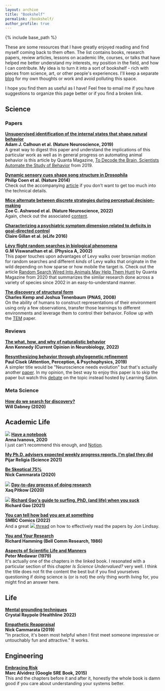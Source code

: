 ```yaml
---
layout: archive
title: "Bookshelf"
permalink: /bookshelf/
author_profile: true
---
```


{% include base_path %}

These are some resources that I have greatly enjoyed reading and find myself coming back to them often. The list contains books, research papers, review articles, lessons on academic life, courses, or talks that have helped me better understand my interests, my position in the field, and how I can contribute. My idea is to turn it into a sort of bookshelf - rich with pieces from science, art, or other people's experiences. I'll keep a separate [blog](../blog) for my own thoughts or work and avoid polluting this space.

I hope you find them as useful as I have! Feel free to email me if you have suggestions to organize this page better or if you find a broken link.

## Science

### Papers
**[Unsupervised identification of the internal states that shape natural behavior](https://www.nature.com/articles/s41593-019-0533-x)**  
**Adam J. Calhoun et al. (Nature Neuroscience, 2019)**  
A great way to digest this paper and understand the implications of this particular work as well as in general progress on automating animal behavior is this article by Quanta Magazine, [To Decode the Brain, Scientists Automate the Study of Behavior](https://www.quantamagazine.org/to-decode-the-brain-scientists-automate-the-study-of-behavior-20191210/) from 2019.

**[Dynamic sensory cues shape song structure in Drosophila](https://www.nature.com/articles/nature13131)**  
**Philip Coen et al. (Nature 2014)**  
Check out the accompanying [article](https://www.nature.com/articles/nature13208) if you don't want to get too much into the technical details.

**[Mice alternate between discrete strategies during perceptual decision-making](https://www.nature.com/articles/s41593-021-01007-z)**  
**Zoe C. Ashwood et al. (Nature Neuroscience, 2022)**  
Again, check out the associated [content](https://www.nature.com/articles/s41593-021-01008-y).

**[Characterizing a psychiatric symptom dimension related to deficits in goal-directed control](https://elifesciences.org/articles/11305)**  
**Claire Gillan et al. (eLife 2016)**

**[Lévy flight random searches in biological phenomena](https://www.sciencedirect.com/science/article/pii/S0378437102011573)**  
**G.M Viswanathan et al. (Physica A, 2002)**  
This paper touches upon advantages of Levy walks over brownian motion for random searches and different _kinds_ of Levy walks that originate in the wild depending on how sparse or how mobile the target is. Check out the article [Random Search Wired Into Animals May Help Them Hunt](https://www.quantamagazine.org/random-search-wired-into-animals-may-help-them-hunt-20200611/) by Quanta Magazine from 2020 that summarizes the similar research done across a variety of species since 2002 in an easy-to-understand manner.

[//]: # ( TODO: temporal abstraction)

**[The discovery of structural form](https://www.pnas.org/doi/10.1073/pnas.0802631105)**  
**Charles Kemp and Joshua Tenenbaum (PNAS, 2008)**  
On the ability of humans to construct representations of their environment using only a few observations, transfer those learnings to different environments and leverage them to control their behavior. Follow up with the [TEM](https://doi.org/10.1016/j.cell.2020.10.024) paper.

### Reviews
**[The what, how, and why of naturalistic behavior](https://www.sciencedirect.com/science/article/pii/S0959438822000435)**  
**Ann Kennedy (Current Opinion in Neurobiology, 2022)**

**[Resynthesizing behavior through phylogenetic refinement](https://link.springer.com/article/10.3758/s13414-019-01760-1)**  
**Paul Cisek (Attention, Perception, & Psychophysics, 2019)**  
A simpler title would be "Neuroscience needs evolution" but that's actually another [paper](https://royalsocietypublishing.org/doi/10.1098/rstb.2020.0518). In my opinion, the best way to enjoy this paper is to skip the paper but watch this [debate](https://www.youtube.com/watch?v=Sx-Hb_Ljx3o) on the topic instead hosted by Learning Salon.

### Meta Science
**[How do we search for discovery?](https://willdabney.com/post/flight_and_ai/)**  
**Will Dabney (2020)**  

[//]: # (## Tutorials and Courses)

## Academic Life

![](https://img.icons8.com/ios/20/null/twitter--v1.png) **[Have a notebook](https://twitter.com/neuranna/status/1313301099118563328)**  
**Anna Ivanova, 2020**  
I just can't recommend this enough, and [Notion](https://www.notion.so).

**[My Ph.D. advisers expected weekly progress reports. I’m glad they did](https://www.science.org/content/article/my-ph-d-advisers-expected-weekly-progress-reports-i-m-glad-they-did)**  
**Pijar Religia (Science 2021)**

**[Be Skeptical 75%](http://nickcammarata.com/writing/be-skeptical)**  
**Nick Cammarata (2020)**

![](https://img.icons8.com/ios/20/null/twitter--v1.png) **[Day-to-day process of doing research](https://twitter.com/xaqlab/status/1305308199579508736)**  
**Xaq Pitkow (2020)**

![](https://img.icons8.com/ios/20/null/twitter--v1.png) **[Richard Gao's guide to surfing, PhD, (and life) when you suck](https://twitter.com/_rdgao/status/1451547079076106250)**  
**Richard Gao (2021)**  

**[You can tell how bad you are at something](https://www.smbc-comics.com/comic/reviews)**  
**SMBC Comics (2022)**  
And a great [![](https://img.icons8.com/ios/20/null/twitter--v1.png) thread](https://twitter.com/jonrlindsay/status/1573052126879617024) on how to effectively read the papers by Jon Lindsay.

**[You and Your Research](https://www.cs.virginia.edu/~robins/YouAndYourResearch.html)**  
**Richard Hamming (Bell Comm Research, 1986)**

**[Aspects of Scientific Life and Manners](https://www.goodreads.com/en/book/show/905743.Advice_To_A_Young_Scientist)**  
**Peter Medawar (1979)**  
It's actually one of the chapters in the linked book. I resonated with a particular section of this chapter _Is Science Undervalued?_ very well. I think the title does not fit the content the best but if you find yourselves questioning if doing science is (or is not) the only thing worth living for, you might find an answer here.

## Life

**[Mental grounding techniques](https://www.healthline.com/health/grounding-techniques#mental-techniques)**  
**Crystal Raypole (Healthline 2022)**

**[Empathetic Reappraisal](http://nickcammarata.com/writing/empathetic-reappraisal)**  
**Nick Cammarata (2019)**  
"In practice, it's been most helpful when I first meet someone impressive or untouchably fun and attractive." It works.

## Engineering
**[Embracing Risk](https://sre.google/sre-book/embracing-risk/)**  
**Marc Alvidrez (Google SRE Book, 2015)**  
This and the chapters before it and after it, honestly the whole book is damn good if you care about understanding your systems better.


[//]: # (If you are looking to get started in cognitive science)


[//]: # (songs instrumental music)

[//]: # (life lessons single covid foreign reddit resources)

[//]: # (youtube lectures or talks)

[//]: # (blog on why seq decision is hard or what the problem entails)

[//]: # (tools course ucsd dsc190)


[//]: # (books novel or otherwise currently reading)

[//]: # (tv shows, movies)
[//]: # (photos)


